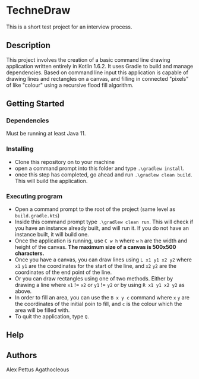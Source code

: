 # TechneDraw
This is a short test project for an interview process.
## Description

This project involves the creation of a basic command line drawing application written entirely in Kotlin 1.6.2. 
It uses Gradle to build and manage dependencies.
Based on command line input this application is capable of drawing lines and rectangles on a canvas, and filling in connected "pixels" of like "colour" using a recursive flood fill algorithm.

## Getting Started

### Dependencies

Must be running at least Java 11.

### Installing

* Clone this repository on to your machine
* open a command prompt into this folder and type ```.\gradlew install```.
* once this step has completed, go ahead and run ```.\gradlew clean build```. This will build the application.

### Executing program

* Open a command prompt to the root of the project (same level as `build.gradle.kts`)
* Inside this command prompt type `.\gradlew clean run`. This will check if you have an instance already built, and will run it. If you do not have an instance built, it will build one.
* Once the application is running, use `C w h` where `w` `h` are the width and height of the canvas. **The maximum size of a canvas is 500x500 characters.**
* Once you have a canvas, you can draw lines using `L x1 y1 x2 y2` where `x1` `y1` are the coordinates for the start of the line, and `x2` `y2` are the coordinates of the end point of the line.
* Or you can draw rectangles using one of two methods. Either by drawing a line where `x1` != `x2` or `y1` != `y2` or by using `R x1 y1 x2 y2` as above.
* In order to fill an area, you can use the `B x y c` command where `x` `y` are the coordinates of the initial poin to fill, and `c` is the colour which the area will be filled with.
* To quit the application, type `Q`.
## Help

## Authors
Alex Pettus Agathocleous